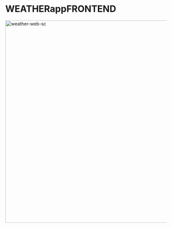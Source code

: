 # WEATHERappFRONTEND

<img width="1280" height="632" alt="weather-web-sc" src="https://github.com/user-attachments/assets/b90bfa42-6b2d-4168-92a3-cac38645704c" />
